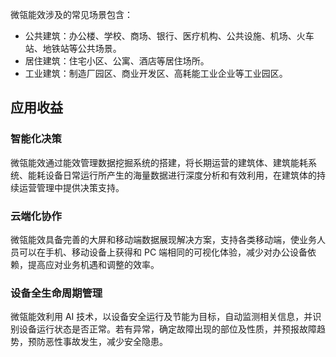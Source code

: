 微瓴能效涉及的常见场景包含：
- 公共建筑：办公楼、学校、商场、银行、医疗机构、公共设施、机场、火车站、地铁站等公共场景。
- 居住建筑：住宅小区、公寓、酒店等居住场所。
- 工业建筑：制造厂园区、商业开发区、高耗能工业企业等工业园区。

## 应用收益
### 智能化决策
微瓴能效通过能效管理数据挖掘系统的搭建，将长期运营的建筑体、建筑能耗系统、能耗设备日常运行所产生的海量数据进行深度分析和有效利用，在建筑体的持续运营管理中提供决策支持。

### 云端化协作
微瓴能效具备完善的大屏和移动端数据展现解决方案，支持各类移动端，使业务人员可以在手机、移动设备上获得和 PC 端相同的可视化体验，减少对办公设备依赖，提高应对业务机遇和调整的效率。

### 设备全生命周期管理
微瓴能效利用 AI 技术，以设备安全运行及节能为目标，自动监测相关信息，并识别设备运行状态是否正常。若有异常，确定故障出现的部位及性质，并预报故障趋势，预防恶性事故发生，减少安全隐患。
